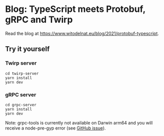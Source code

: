 # Blog: TypeScript meets Protobuf, gRPC and Twirp

Read the blog at https://www.witodelnat.eu/blog/2021/protobuf-typescript.

## Try it yourself

### Twirp server

```
cd twirp-server
yarn install
yarn dev
```

### gRPC server

```
cd grpc-server
yarn install
yarn dev
```

Note: grpc-tools is currently not available on Darwin arm64 and you will receive a node-pre-gyp error (see [GitHub issue](https://github.com/grpc/grpc-node/issues/1405)).

